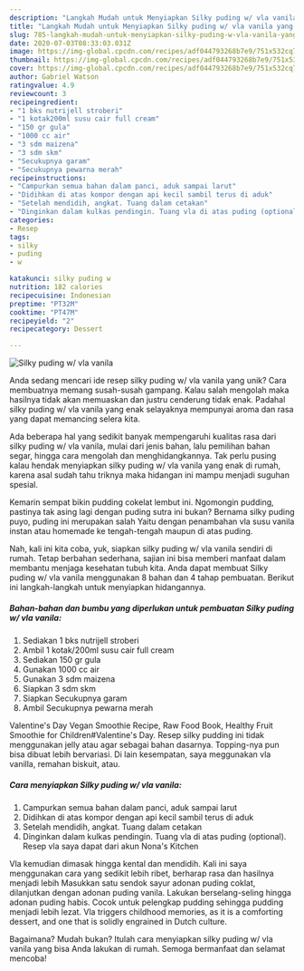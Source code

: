 ```yaml
---
description: "Langkah Mudah untuk Menyiapkan Silky puding w/ vla vanila yang Enak Banget"
title: "Langkah Mudah untuk Menyiapkan Silky puding w/ vla vanila yang Enak Banget"
slug: 785-langkah-mudah-untuk-menyiapkan-silky-puding-w-vla-vanila-yang-enak-banget
date: 2020-07-03T08:33:03.031Z
image: https://img-global.cpcdn.com/recipes/adf044793268b7e9/751x532cq70/silky-puding-w-vla-vanila-foto-resep-utama.jpg
thumbnail: https://img-global.cpcdn.com/recipes/adf044793268b7e9/751x532cq70/silky-puding-w-vla-vanila-foto-resep-utama.jpg
cover: https://img-global.cpcdn.com/recipes/adf044793268b7e9/751x532cq70/silky-puding-w-vla-vanila-foto-resep-utama.jpg
author: Gabriel Watson
ratingvalue: 4.9
reviewcount: 3
recipeingredient:
- "1 bks nutrijell stroberi"
- "1 kotak200ml susu cair full cream"
- "150 gr gula"
- "1000 cc air"
- "3 sdm maizena"
- "3 sdm skm"
- "Secukupnya garam"
- "Secukupnya pewarna merah"
recipeinstructions:
- "Campurkan semua bahan dalam panci, aduk sampai larut"
- "Didihkan di atas kompor dengan api kecil sambil terus di aduk"
- "Setelah mendidih, angkat. Tuang dalam cetakan"
- "Dinginkan dalam kulkas pendingin. Tuang vla di atas puding (optional). Resep vla saya dapat dari akun Nona&#39;s Kitchen"
categories:
- Resep
tags:
- silky
- puding
- w

katakunci: silky puding w 
nutrition: 182 calories
recipecuisine: Indonesian
preptime: "PT32M"
cooktime: "PT47M"
recipeyield: "2"
recipecategory: Dessert

---
```



![Silky puding w/ vla vanila](https://img-global.cpcdn.com/recipes/adf044793268b7e9/751x532cq70/silky-puding-w-vla-vanila-foto-resep-utama.jpg)

Anda sedang mencari ide resep silky puding w/ vla vanila yang unik? Cara membuatnya memang susah-susah gampang. Kalau salah mengolah maka hasilnya tidak akan memuaskan dan justru cenderung tidak enak. Padahal silky puding w/ vla vanila yang enak selayaknya mempunyai aroma dan rasa yang dapat memancing selera kita.

Ada beberapa hal yang sedikit banyak mempengaruhi kualitas rasa dari silky puding w/ vla vanila, mulai dari jenis bahan, lalu pemilihan bahan segar, hingga cara mengolah dan menghidangkannya. Tak perlu pusing kalau hendak menyiapkan silky puding w/ vla vanila yang enak di rumah, karena asal sudah tahu triknya maka hidangan ini mampu menjadi suguhan spesial.

Kemarin sempat bikin pudding cokelat lembut ini. Ngomongin pudding, pastinya tak asing lagi dengan puding sutra ini bukan? Bernama silky puding puyo, puding ini merupakan salah Yaitu dengan penambahan vla susu vanila instan atau homemade ke tengah-tengah maupun di atas puding.


Nah, kali ini kita coba, yuk, siapkan silky puding w/ vla vanila sendiri di rumah. Tetap berbahan sederhana, sajian ini bisa memberi manfaat dalam membantu menjaga kesehatan tubuh kita. Anda dapat membuat Silky puding w/ vla vanila menggunakan 8 bahan dan 4 tahap pembuatan. Berikut ini langkah-langkah untuk menyiapkan hidangannya.

<!--inarticleads1-->

##### Bahan-bahan dan bumbu yang diperlukan untuk pembuatan Silky puding w/ vla vanila:

1. Sediakan 1 bks nutrijell stroberi
1. Ambil 1 kotak/200ml susu cair full cream
1. Sediakan 150 gr gula
1. Gunakan 1000 cc air
1. Gunakan 3 sdm maizena
1. Siapkan 3 sdm skm
1. Siapkan Secukupnya garam
1. Ambil Secukupnya pewarna merah


Valentine&#39;s Day Vegan Smoothie Recipe, Raw Food Book, Healthy Fruit Smoothie for Children#Valentine&#39;s Day. Resep silky pudding ini tidak menggunakan jelly atau agar sebagai bahan dasarnya. Topping-nya pun bisa dibuat lebih bervariasi. Di lain kesempatan, saya meggunakan vla vanilla, remahan biskuit, atau. 

<!--inarticleads2-->

##### Cara menyiapkan Silky puding w/ vla vanila:

1. Campurkan semua bahan dalam panci, aduk sampai larut
1. Didihkan di atas kompor dengan api kecil sambil terus di aduk
1. Setelah mendidih, angkat. Tuang dalam cetakan
1. Dinginkan dalam kulkas pendingin. Tuang vla di atas puding (optional). Resep vla saya dapat dari akun Nona&#39;s Kitchen


Vla kemudian dimasak hingga kental dan mendidih. Kali ini saya menggunakan cara yang sedikit lebih ribet, berharap rasa dan hasilnya menjadi lebih Masukkan satu sendok sayur adonan puding coklat, dilanjutkan dengan adonan puding vanila. Lakukan berselang-seling hingga adonan puding habis. Cocok untuk pelengkap pudding sehingga pudding menjadi lebih lezat. Vla triggers childhood memories, as it is a comforting dessert, and one that is solidly engrained in Dutch culture. 

Bagaimana? Mudah bukan? Itulah cara menyiapkan silky puding w/ vla vanila yang bisa Anda lakukan di rumah. Semoga bermanfaat dan selamat mencoba!
